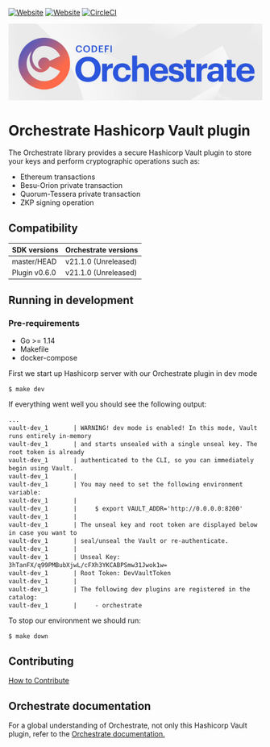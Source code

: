 [![Website](https://img.shields.io/website?label=documentation&url=https%3A%2F%2Fdocs.orchestrate.pegasys.tech%2F)](https://docs.orchestrate.pegasys.tech/)
[![Website](https://img.shields.io/website?label=website&url=https%3A%2F%2Fpegasys.tech%2Forchestrate%2F)](https://pegasys.tech/orchestrate/)
[![CircleCI](https://img.shields.io/circleci/build/gh/ConsenSys/orchestrate-hashicorp-vault-plugin?token=8a52ab8f0640f5bee56991cd30d808f735749dbf)](https://circleci.com/gh/PegaSysEng/orchestrate-hashicorp-vault-plugin)

![](/img/codefi_orchestrate_logo.png)

# Orchestrate Hashicorp Vault plugin

The Orchestrate library provides a secure Hashicorp Vault plugin to store your keys and perform
 cryptographic operations such as:
 - Ethereum transactions
 - Besu-Orion private transaction
 - Quorum-Tessera private transaction
 - ZKP signing operation

## Compatibility

| SDK versions        | Orchestrate versions       |
| ------------------- | -------------------------- |
| master/HEAD         | v21.1.0 (Unreleased)		   |
| Plugin v0.6.0       | v21.1.0 (Unreleased) 		   |

## Running in development

### Pre-requirements
- Go >= 1.14
- Makefile
- docker-compose

First we start up Hashicorp server with our Orchestrate plugin in dev mode
```
$ make dev
```

If everything went well you should see the following output:
```
...
vault-dev_1       | WARNING! dev mode is enabled! In this mode, Vault runs entirely in-memory
vault-dev_1       | and starts unsealed with a single unseal key. The root token is already
vault-dev_1       | authenticated to the CLI, so you can immediately begin using Vault.
vault-dev_1       | 
vault-dev_1       | You may need to set the following environment variable:
vault-dev_1       | 
vault-dev_1       |     $ export VAULT_ADDR='http://0.0.0.0:8200'
vault-dev_1       | 
vault-dev_1       | The unseal key and root token are displayed below in case you want to
vault-dev_1       | seal/unseal the Vault or re-authenticate.
vault-dev_1       | 
vault-dev_1       | Unseal Key: 3hTanFX/q99PMBubXjwL/cFXh3YKCABPSmw31Jwok1w=
vault-dev_1       | Root Token: DevVaultToken
vault-dev_1       | 
vault-dev_1       | The following dev plugins are registered in the catalog:
vault-dev_1       |     - orchestrate
```

To stop our environment we should run:
```
$ make down
```

## Contributing
[How to Contribute](CONTRIBUTING.md)

## Orchestrate documentation

For a global understanding of Orchestrate, not only this Hashicorp Vault plugin, refer to the
[Orchestrate documentation.](https://docs.orchestrate.consensys.net/)
